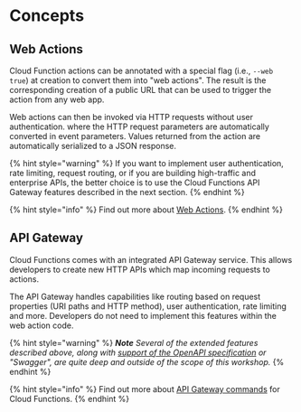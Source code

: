 <!--
#
# Licensed to the Apache Software Foundation (ASF) under one or more
# contributor license agreements.  See the NOTICE file distributed with
# this work for additional information regarding copyright ownership.
# The ASF licenses this file to You under the Apache License, Version 2.0
# (the "License"); you may not use this file except in compliance with
# the License.  You may obtain a copy of the License at
#
#     http://www.apache.org/licenses/LICENSE-2.0
#
# Unless required by applicable law or agreed to in writing, software
# distributed under the License is distributed on an "AS IS" BASIS,
# WITHOUT WARRANTIES OR CONDITIONS OF ANY KIND, either express or implied.
# See the License for the specific language governing permissions and
# limitations under the License.
#
-->

# Concepts

## Web Actions

Cloud Function actions can be annotated with a special flag (i.e., `--web true`) at creation to convert them into "web actions". The result is the corresponding creation of a public URL that can be used to trigger the action from any web app.

Web actions can then be invoked via HTTP requests without user authentication.
where the HTTP request parameters are automatically converted in event parameters. Values returned from the action are automatically serialized to a JSON response.

{% hint style="warning" %}
If you want to implement user authentication, rate limiting, request routing, or if you are building high-traffic and enterprise APIs, the better choice is to use the Cloud Functions API Gateway features described in the next section.
{% endhint %}

{% hint style="info" %}
Find out more about [Web Actions](https://cloud.ibm.com/docs/openwhisk?topic=cloud-functions-actions_web).
{% endhint %}

## API Gateway

Cloud Functions comes with an integrated API Gateway service. This allows  developers to create new HTTP APIs which map incoming requests to actions.

The API Gateway handles capabilities like routing based on request properties \(URI paths and HTTP method\), user authentication, rate limiting and more. Developers do not need to implement this features within the web action code.


{% hint style="warning" %}
_**Note** Several of the extended features described above, along with [support of the OpenAPI specification](https://github.com/apache/openwhisk-apigateway#API) or "Swagger", are quite deep and outside of the scope of this workshop._
{% endhint %}

{% hint style="info" %}
Find out more about [API Gateway commands](https://cloud.ibm.com/docs/openwhisk?topic=cloud-functions-cli-plugin-functions-cli#cli_api) for Cloud Functions.
{% endhint %}
